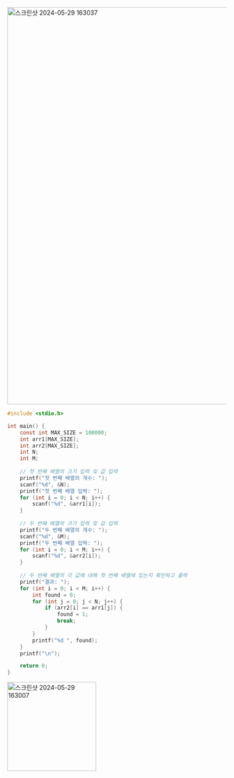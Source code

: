 <img width="910" alt="스크린샷 2024-05-29 163037" src="https://github.com/dawoon1229/algo_problem/assets/164113758/3da3e0d6-5ca0-4b6e-a269-6caa0637f3d1">

```c
#include <stdio.h>

int main() {
    const int MAX_SIZE = 100000;
    int arr1[MAX_SIZE];
    int arr2[MAX_SIZE];
    int N;
    int M;
    
    // 첫 번째 배열의 크기 입력 및 값 입력
    printf("첫 번째 배열의 개수: ");
    scanf("%d", &N);
    printf("첫 번째 배열 입력: ");
    for (int i = 0; i < N; i++) {
        scanf("%d", &arr1[i]);
    }
    
    // 두 번째 배열의 크기 입력 및 값 입력
    printf("두 번째 배열의 개수: ");
    scanf("%d", &M);
    printf("두 번째 배열 입력: ");
    for (int i = 0; i < M; i++) {
        scanf("%d", &arr2[i]);
    }
    
    // 두 번째 배열의 각 값에 대해 첫 번째 배열에 있는지 확인하고 출력
    printf("결과: ");
    for (int i = 0; i < M; i++) {
        int found = 0;
        for (int j = 0; j < N; j++) {
            if (arr2[i] == arr1[j]) {
                found = 1;
                break;
            }
        }
        printf("%d ", found);
    }
    printf("\n");

    return 0;
}
```
<img width="204" alt="스크린샷 2024-05-29 163007" src="https://github.com/dawoon1229/algo_problem/assets/164113758/36e1eee1-5383-411d-bca6-b6a299baa6a3">

